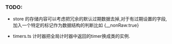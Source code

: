 <!--
 * @Author: None
 * @LastEditors: None
 * @Date: 2020-10-11 12:11:48
 * @LastEditTime: 2020-11-09 00:50:09
-->
### TODO:

- store 的存储内容可以考虑把冗余的默认过期数据去掉,对于有过期设置的字段,加入一个特定的标记作为数据结构的判断比如 {__nonRaw:true}

- timers.ts
计时器把全局计时器中返回的timer换成类的实例.